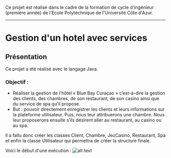 Ce projet est réalisé dans le cadre de la formation de cycle d'ingénieur (première année) de l'Ecole Polytechnique de l'Université Côte d'Azur.
***
# Gestion d'un hotel avec services

## Présentation
Ce projet a été réalisé avec le langage Java.

### Objectif :
* Réaliser la gestion de l’hôtel « Blue Bay Curaçao » c’est-à-dire la gestion des clients, des chambres, de son restaurant, de son casino ainsi que du service de spa qu’il propose. 
* But : pouvoir directement enregistrer les clients et leurs informations sur la plateforme utilisateur. Puis, nous leur attribuerons une chambre. Nous leur proposerons ensuite s’ils désirent aller au restaurant, au casino ou au spa. 

Il a fallu donc créer les classes Client, Chambre, JeuCasino, Restaurant, Spa et enfin la classe Utilisateur qui permettra de créer la structure finale.

Voici le début d'une exécution :
![alt text](https://github.com/JulienChoukroun/JavaMAM3S5/blob/master/Documentation/testPart1.png "Début d'exécution")
